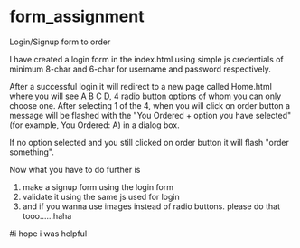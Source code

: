 # form_assignment
Login/Signup form to order

I have created a login form in the index.html using simple js credentials of minimum 8-char and 6-char for username and password respectively.

After a successful login it will redirect to a new page called Home.html where you will see A B C D, 4 radio button options of whom you can only choose one.
After selecting 1 of the 4, when you will click on order button a message will be flashed with the "You Ordered + option you have selected"
(for example, You Ordered: A) in a dialog box.

If no option selected and you still clicked on order button it will flash "order something".

Now what you have to do further is
1. make a signup form using the login form 
2. validate it using the same js used for login
3. and if you wanna use images instead of radio buttons. please do that tooo......haha

#i hope i was helpful
